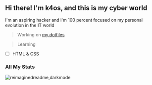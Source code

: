 ## Hi there! I'm k4os, and this is my cyber world
I'm an aspiring hacker and I'm 100 percent focused on my personal evolution in the IT world

> Working on [my dotfiles](https://github.com/mdmk4os/dotfiles)

> Learning
- [ ] HTML & CSS  

### All My Stats
<img src="https://myreadme.vercel.app/api/embed/mdmk4os?panels=userstatistics,toprepositories,toplanguages,commitgraph" alt="reimaginedreadme,darkmode" />
